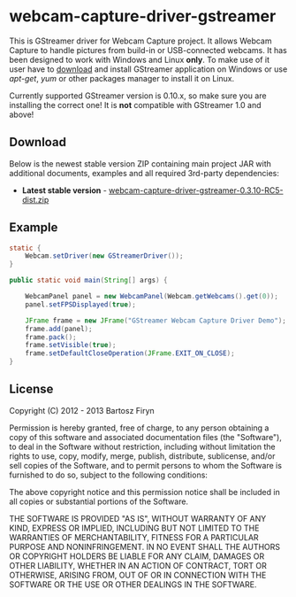 # webcam-capture-driver-gstreamer

This is GStreamer driver for Webcam Capture project. It allows Webcam Capture to
handle pictures from build-in or USB-connected webcams. It has been designed to 
work with Windows and Linux **only**. To make use of it user have to 
[download](http://code.google.com/p/ossbuild/) and install GStreamer application 
on Windows or use _apt-get_, _yum_ or other packages manager to install it on Linux.

Currently supported GStreamer version is 0.10.x, so make sure you are installing
the correct one! It is **not** compatible with GStreamer 1.0 and above!


## Download

Below is the newest stable version ZIP containing main project
JAR with additional documents, examples and all required 3rd-party
dependencies:

* **Latest stable version** - [webcam-capture-driver-gstreamer-0.3.10-RC5-dist.zip](http://www.sarxos.pl/repo/maven2/com/github/sarxos/webcam-capture-driver-gstreamer/0.3.10-RC5/webcam-capture-driver-gstreamer-0.3.10-RC5-dist.zip)

## Example

```java
static {
	Webcam.setDriver(new GStreamerDriver());
}

public static void main(String[] args) {

	WebcamPanel panel = new WebcamPanel(Webcam.getWebcams().get(0));
	panel.setFPSDisplayed(true);

	JFrame frame = new JFrame("GStreamer Webcam Capture Driver Demo");
	frame.add(panel);
	frame.pack();
	frame.setVisible(true);
	frame.setDefaultCloseOperation(JFrame.EXIT_ON_CLOSE);
}
```

## License

Copyright (C) 2012 - 2013 Bartosz Firyn

Permission is hereby granted, free of charge, to any person obtaining a copy of this software and associated documentation files (the "Software"), to deal in the Software without restriction, including without limitation the rights to use, copy, modify, merge, publish, distribute, sublicense, and/or sell copies of the Software, and to permit persons to whom the Software is furnished to do so, subject to the following conditions:

The above copyright notice and this permission notice shall be included in all copies or substantial portions of the Software.

THE SOFTWARE IS PROVIDED "AS IS", WITHOUT WARRANTY OF ANY KIND, EXPRESS OR IMPLIED, INCLUDING BUT NOT LIMITED TO THE WARRANTIES OF MERCHANTABILITY, FITNESS FOR A PARTICULAR PURPOSE AND NONINFRINGEMENT. IN NO EVENT SHALL THE AUTHORS OR COPYRIGHT HOLDERS BE LIABLE FOR ANY CLAIM, DAMAGES OR OTHER LIABILITY, WHETHER IN AN ACTION OF CONTRACT, TORT OR OTHERWISE, ARISING FROM, OUT OF OR IN CONNECTION WITH THE SOFTWARE OR THE USE OR OTHER DEALINGS IN THE SOFTWARE.

